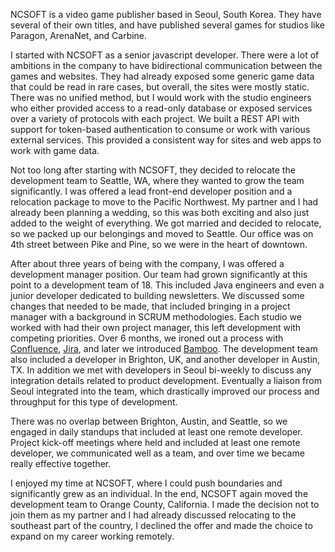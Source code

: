 NCSOFT is a video game publisher based in Seoul, South Korea. They have several of their own titles, and have published several games for studios like Paragon, ArenaNet, and Carbine. 

I started with NCSOFT as a senior javascript developer. There were a lot of ambitions in the company to have bidirectional communication between the games and websites. They had already exposed some generic game data that could be read in rare cases, but overall, the sites were mostly static. There was no unified method, but I would work with the studio engineers who either provided access to a read-only database or exposed services over a variety of protocols with each project. We built a REST API with support for token-based authentication to consume or work with various external services. This provided a consistent way for sites and web apps to work with game data. 

Not too long after starting with NCSOFT, they decided to relocate the development team to Seattle, WA, where they wanted to grow the team significantly. I was offered a lead front-end developer position and a relocation package to move to the Pacific Northwest. My partner and I had already been planning a wedding, so this was both exciting and also just added to the weight of everything. We got married and decided to relocate, so we packed up our belongings and moved to Seattle. Our office was on 4th street between Pike and Pine, so we were in the heart of downtown. 

After about three years of being with the company, I was offered a development manager position. Our team had grown significantly at this point to a development team of 18. This included Java engineers and even a junior developer dedicated to building newsletters. We discussed some changes that needed to be made, that included bringing in a project manager with a background in SCRUM methodologies. Each studio we worked with had their own project manager, this left development with competing priorities. Over 6 months, we ironed out a process with [Confluence](https://www.atlassian.com/software/confluence), [Jira](https://www.atlassian.com/software/jira), and later we introduced [Bamboo](https://www.atlassian.com/software/bamboo). The development team also included a developer in Brighton, UK, and another developer in Austin, TX. In addition we met with developers in Seoul bi-weekly to discuss any integration details related to product development. Eventually a liaison from Seoul integrated into the team, which drastically improved our process and throughput for this type of development.

There was no overlap between Brighton, Austin, and Seattle, so we engaged in daily standups that included at least one remote developer. Project kick-off meetings where held and included at least one remote developer, we communicated well as a team, and over time we became really effective together. 

I enjoyed my time at NCSOFT, where I could push boundaries and significantly grew as an individual. In the end, NCSOFT again moved the development team to Orange County, California. I made the decision not to join them as my partner and I had already discussed relocating to the southeast part of the country, I declined the offer and made the choice to expand on my career working remotely.
